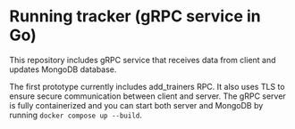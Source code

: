 # Running tracker (gRPC service in Go)

This repository includes gRPC service that receives data from client and updates MongoDB database. 

The first prototype currently includes add_trainers RPC. It also uses TLS to ensure secure communication between client and server. The gRPC server is fully containerized and you can start both server and MongoDB by running `docker compose up --build`.
